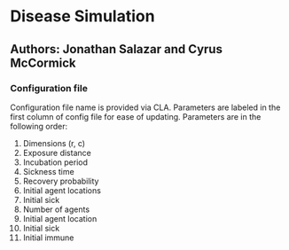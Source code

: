 # Disease Simulation
## Authors: Jonathan Salazar and Cyrus McCormick

### Configuration file
 Configuration file name is provided via CLA. 
Parameters are labeled in the first column of config file 
for ease of updating. Parameters are in the following order:
 1. Dimensions (r, c)
 2. Exposure distance
 3. Incubation period
 4. Sickness time
 5. Recovery probability
 6. Initial agent locations
 7. Initial sick
 8. Number of agents
 9. Initial agent location
 10. Initial sick
 11. Initial immune